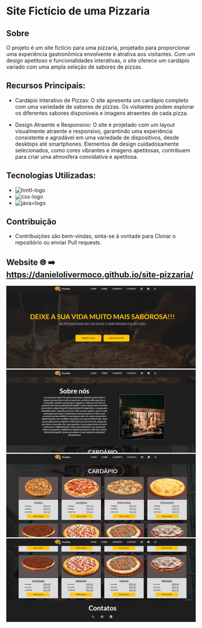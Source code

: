 # Site Fictício de uma Pizzaria 

## Sobre
O projeto é um site fictício para uma pizzaria, projetado para proporcionar uma experiência gastronômica envolvente e atrativa aos visitantes. Com um design apetitoso e funcionalidades interativas, o site oferece um cardápio variado com uma ampla seleção de sabores de pizzas. 

## Recursos Principais:

* Cardápio Interativo de Pizzas: O site apresenta um cardápio completo com uma variedade de sabores de pizzas. Os visitantes podem explorar os diferentes sabores disponíveis e imagens atraentes de cada pizza.

* Design Atraente e Responsivo: O site é projetado com um layout visualmente atraente e responsivo, garantindo uma experiência consistente e agradável em uma variedade de dispositivos, desde desktops até smartphones. Elementos de design cuidadosamente selecionados, como cores vibrantes e imagens apetitosas, contribuem para criar uma atmosfera convidativa e apetitosa.

## Tecnologias Utilizadas:

* <img src="https://img.shields.io/badge/HTML5-E34F26?style=for-the-badge&logo=html5&logoColor=white" alt="hmtl-logo"> 
* <img src="https://img.shields.io/badge/CSS3-1572B6?style=for-the-badge&logo=css3&logoColor=white" alt="css-logo">
* <img src="https://img.shields.io/badge/JavaScript-323330?style=for-the-badge&logo=javascript&logoColor=F7DF1E" alt="java=logo">

## Contribuição

* Contribuições são bem-vindas, sinta-se à vontade para Clonar o repositório ou enviar Pull requests.

## Website 🌐 ➡️  https://danielolivermoco.github.io/site-pizzaria/

<img src="./img/pizza1.png">
<img src="./img/pizza2.png">
<img src="./img/pizza4.png">
<img src="./img/pizza3.png">
